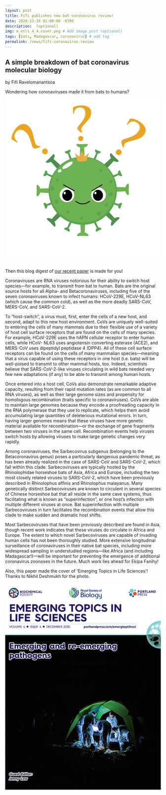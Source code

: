 ```yaml
---
layout: post
title: Fifi publishes new bat coronavirus review!
date: 2020-12-16 01:00:00 -0700
description:  (optional)
img: m_etls_4_4.cover.png # Add image post (optional)
tags: [bats, Madagascar, coronavirus] # add tag
permalink: /news/fifi-coronavirus-review
---
```

<h2>A simple breakdown of bat coronavirus molecular biology</h2>

by Fifi Ravelomanantsoa



Wondering how coronaviruses made it from bats to humans?

<img src="/assets/img/Fifi_CoV.jpg" alt="fifi-logo" class="img-left-w-text" />

<div style="clear:both;">&nbsp;</div>

Then this blog digest of [our recent paper](https://doi.org/10.1042/ETLS20200097) is made for you!



Coronaviruses are RNA viruses notorious for their ability to switch host species—for example, to transmit from bat to human. Bats are the original source hosts for all Alpha- and Betacoronaviruses, including five of the seven coronaviruses known to infect humans: HCoV-229E, HCoV-NL63 (which cause the common cold), as well as the more deadly SARS-CoV, MERS-CoV, and SARS-CoV-2.



To “host-switch”, a virus must, first, enter the cells of a new host, and second, adapt to this new host environment. CoVs are uniquely well-suited to entering the cells of many mammals due to their flexible use of a variety of host cell surface receptors that are found on the cells of many species. For example, HCoV-229E uses the hAPN cellular receptor to enter human cells, while HCoV- NL63 uses angiotensin converting esterase (ACE2), and MERS-CoV uses dipeptidyl peptidase 4 (DPP4). All of these cell surface receptors can be found on the cells of many mammalian species—meaning that a virus capable of using these receptors in one host (i.e. bats) will be well-poised to transmit to other mammal hosts, too. Indeed, scientists believe that SARS-CoV-2-like viruses circulating in wild bats needed very few new adaptations (if any) to be able to transmit among human hosts.



Once entered into a host cell, CoVs also demonstrate remarkable adaptive capacity, resulting from their rapid mutation rates (as are common to all RNA viruses), as well as their large genome sizes and propensity for homologous recombination (traits specific to coronaviruses). CoVs are able to maintain large genomes because they encode a proofreading capacity in the RNA polymerase that they use to replicate, which helps them avoid accumulating large quantities of deleterious mutational errors. In turn, having larger genomes means that these viruses have more genetic material available for recombination—or the exchange of gene fragments between two viruses in the same cell. Recombination events help viruses switch hosts by allowing viruses to make large genetic changes very rapidly.



Among coronaviruses, the Sarbecovirus subgenus (belonging to the Betacoronavirus genus) poses a particularly dangerous pandemic threat, as has been already realized in the case of SARS-CoV and SARS-CoV-2, which fall within this clade. Sarbecoviruses are typically hosted by the Rhinolophidae horseshoe bats of Asia, Africa and Europe, including the two most closely related viruses to SARS-CoV-2, which have been previously described in Rhinolophus afﬁnis and Rhinolophus malayanus. Many genetically distinct Sarbecoviruses are known to circulent in several species of Chinese horseshoe bat that all reside in the same cave systems, thus facilitating what is known as “superinfection”, or one host’s infection with multiple different viruses at once. Bat superinfection with multiple Sarbecoviruses in turn facilitates the recombination events that allow this clade to make sudden and dramatic host shifts.



Most Sarbecoviruses that have been previously described are found in Asia, though recent work indicates that these viruses do circulate in Africa and Europe. The extent to which novel Sarbecoviruses are capable of invading human cells has not been thoroughly studied. More extensive longitudinal surveillance of coronaviruses in their native bat species, including more widespread sampling in understudied regions—like Africa (and including Madagascar!)—will be important for preventing the emergence of additional coronavirus zoonoses in the future. Much work lies ahead for Ekipa Fanihy!

Also, this paper made the cover of 'Emerging Topics in Life Sciences'! Thanks to Nikhil Deshmukh for the photo.



<img src="/assets/img/m_etls_4_4.cover.png" alt="paper-cover" class="img-left-w-text" />

<div style="clear:both;">&nbsp;</div>